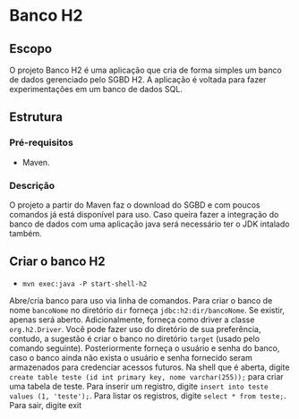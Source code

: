 # Banco H2

## Escopo
O projeto Banco H2 é uma aplicação que cria de forma simples um banco de dados gerenciado pelo SGBD H2. A aplicação é voltada para fazer experimentações em um banco de dados SQL.

## Estrutura
### Pré-requisitos
- Maven.
### Descrição
O projeto a partir do Maven faz o download do SGBD e com poucos comandos já está disponível para uso. Caso queira fazer a integração do banco de dados com uma aplicação java será necessário ter o JDK intalado também.

## Criar o banco H2

- `mvn exec:java -P start-shell-h2`

Abre/cria banco para uso via linha de comandos. Para criar o banco de nome `bancoNome` no diretório `dir` forneça `jdbc:h2:dir/bancoNome`. Se existir, apenas será aberto. Adicionalmente, forneça como driver a classe `org.h2.Driver`. Você pode fazer uso do diretório de sua preferência, contudo, a sugestão é criar o banco no diretório `target` (usado pelo comando seguinte). Posteriormente forneça o usuário e senha do banco, caso o banco ainda não exista o usuário e senha fornecido seram armazenados para credenciar acessos futuros. Na shell que é aberta, digite `create table teste (id int primary key, nome varchar(255));` para criar uma tabela de teste. Para inserir um registro, digite `insert into teste values (1, 'teste');`. Para listar os registros, digite `select * from teste;`. Para sair, digite exit


